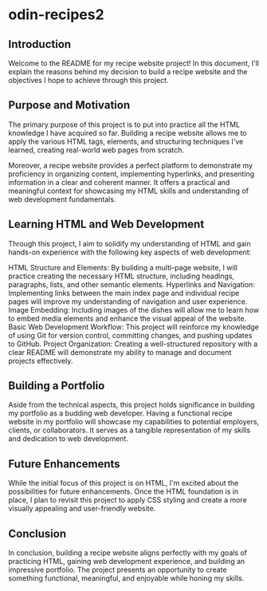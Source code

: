# odin-recipes2

<h2>Introduction</h2>

Welcome to the README for my recipe website project! In this document, I'll explain the reasons behind my decision to build a recipe website and the objectives I hope to achieve through this project.

<h2>Purpose and Motivation</h2>

The primary purpose of this project is to put into practice all the HTML knowledge I have acquired so far. Building a recipe website allows me to apply the various HTML tags, elements, and structuring techniques I've learned, creating real-world web pages from scratch.

Moreover, a recipe website provides a perfect platform to demonstrate my proficiency in organizing content, implementing hyperlinks, and presenting information in a clear and coherent manner. It offers a practical and meaningful context for showcasing my HTML skills and understanding of web development fundamentals.

<h2>Learning HTML and Web Development</h2>

Through this project, I aim to solidify my understanding of HTML and gain hands-on experience with the following key aspects of web development:

HTML Structure and Elements: By building a multi-page website, I will practice creating the necessary HTML structure, including headings, paragraphs, lists, and other semantic elements.
Hyperlinks and Navigation: Implementing links between the main index page and individual recipe pages will improve my understanding of navigation and user experience.
Image Embedding: Including images of the dishes will allow me to learn how to embed media elements and enhance the visual appeal of the website.
Basic Web Development Workflow: This project will reinforce my knowledge of using Git for version control, committing changes, and pushing updates to GitHub.
Project Organization: Creating a well-structured repository with a clear README will demonstrate my ability to manage and document projects effectively.

<h2>Building a Portfolio</h2>

Aside from the technical aspects, this project holds significance in building my portfolio as a budding web developer. Having a functional recipe website in my portfolio will showcase my capabilities to potential employers, clients, or collaborators. It serves as a tangible representation of my skills and dedication to web development.

<h2>Future Enhancements</h2>

While the initial focus of this project is on HTML, I'm excited about the possibilities for future enhancements. Once the HTML foundation is in place, I plan to revisit this project to apply CSS styling and create a more visually appealing and user-friendly website.

<h2>Conclusion</h2>

In conclusion, building a recipe website aligns perfectly with my goals of practicing HTML, gaining web development experience, and building an impressive portfolio. The project presents an opportunity to create something functional, meaningful, and enjoyable while honing my skills.
